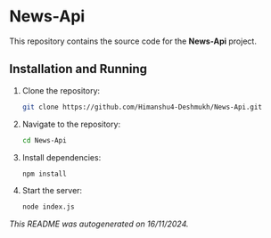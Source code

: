# News-Api

This repository contains the source code for the **News-Api** project.


## Installation and Running

1. Clone the repository:
   ```bash
   git clone https://github.com/Himanshu4-Deshmukh/News-Api.git
   ```

2. Navigate to the repository:
   ```bash
   cd News-Api
   ```

3. Install dependencies:
   ```bash
   npm install
   ```

4. Start the server:
   ```bash
   node index.js
   ```
        

_This README was autogenerated on 16/11/2024._